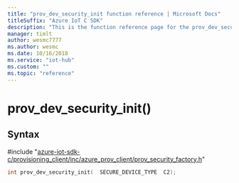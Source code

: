 ```yaml
---                             
title: "prov_dev_security_init function reference | Microsoft Docs" 
titleSuffix: "Azure IoT C SDK"            
description: "This is the function reference page for the prov_dev_security_init() function in the Azure IoT C SDK. This SDK is used with Azure IoT Hub and Azure IoT Hub Device Provisioning Service"            
manager: timlt                 
author: wesmc7777              
ms.author: wesmc               
ms.date: 10/16/2018                    
ms.service: "iot-hub"             
ms.custom: ""                
ms.topic: "reference"        
---                            
```


# prov_dev_security_init()

## Syntax

\#include "[azure-iot-sdk-c/provisioning_client/inc/azure_prov_client/prov_security_factory.h](../prov-security-factory-h.md)"  
```C
int prov_dev_security_init(  SECURE_DEVICE_TYPE  C2);
```

